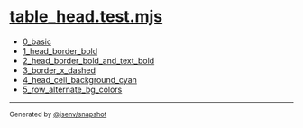 # [table_head.test.mjs](../table_head.test.mjs)


- [0_basic](0_basic/0_basic.md)
- [1_head_border_bold](1_head_border_bold/1_head_border_bold.md)
- [2_head_border_bold_and_text_bold](2_head_border_bold_and_text_bold/2_head_border_bold_and_text_bold.md)
- [3_border_x_dashed](3_border_x_dashed/3_border_x_dashed.md)
- [4_head_cell_background_cyan](4_head_cell_background_cyan/4_head_cell_background_cyan.md)
- [5_row_alternate_bg_colors](5_row_alternate_bg_colors/5_row_alternate_bg_colors.md)

---

<sub>
  Generated by <a href="https://github.com/jsenv/core/tree/main/packages/tooling/snapshot">@jsenv/snapshot</a>
</sub>
